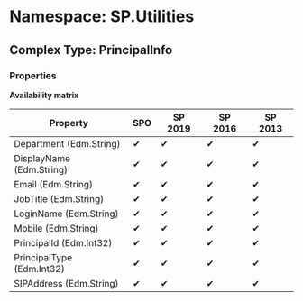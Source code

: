 # Namespace: SP.Utilities

## Complex Type: PrincipalInfo

### Properties

**Availability matrix**

Property | SPO | SP 2019 | SP 2016 | SP 2013
----------|-----|---------|---------|--------
Department (Edm.String) | ✔ | ✔ | ✔ | ✔
DisplayName (Edm.String) | ✔ | ✔ | ✔ | ✔
Email (Edm.String) | ✔ | ✔ | ✔ | ✔
JobTitle (Edm.String) | ✔ | ✔ | ✔ | ✔
LoginName (Edm.String) | ✔ | ✔ | ✔ | ✔
Mobile (Edm.String) | ✔ | ✔ | ✔ | ✔
PrincipalId (Edm.Int32) | ✔ | ✔ | ✔ | ✔
PrincipalType (Edm.Int32) | ✔ | ✔ | ✔ | ✔
SIPAddress (Edm.String) | ✔ | ✔ | ✔ | ✔
